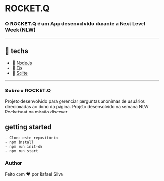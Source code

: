 # ROCKET.Q
### O ROCKET.Q é um App desenvolvido durante a Next Level Week (NLW)
---
## 🚀 techs
- 🔗 [NodeJs](https://nodejs.org/)
- 🔗 [Ejs](https://ejs.co/) 
- 🔗 [Sqlite](https://www.sqlite.org/) 
--- 
### Sobre o ROCKET.Q
Projeto desenvolvido para gerenciar perguntas anonimas de usuários direcionadas ao dono da página. Projeto desenvolvido na semana NLW Rocketseat na missão discover.

## getting started
```
- Clone este repositório
- npm install
- npm run init-db
- npm run start
```

### Author
Feito com ❤️ por Rafael Silva